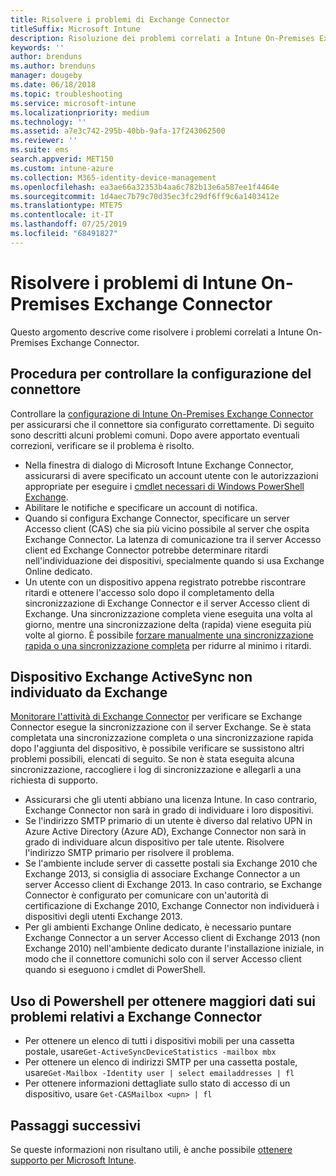 ```yaml
---
title: Risolvere i problemi di Exchange Connector
titleSuffix: Microsoft Intune
description: Risoluzione dei problemi correlati a Intune On-Premises Exchange Connector.
keywords: ''
author: brenduns
ms.author: brenduns
manager: dougeby
ms.date: 06/18/2018
ms.topic: troubleshooting
ms.service: microsoft-intune
ms.localizationpriority: medium
ms.technology: ''
ms.assetid: a7e3c742-295b-40bb-9afa-17f243062500
ms.reviewer: ''
ms.suite: ems
search.appverid: MET150
ms.custom: intune-azure
ms.collection: M365-identity-device-management
ms.openlocfilehash: ea3ae66a32353b4aa6c782b13e6a587ee1f4464e
ms.sourcegitcommit: 1d4aec7b79c70d35ec3fc29df6ff9c6a1403412e
ms.translationtype: MTE75
ms.contentlocale: it-IT
ms.lasthandoff: 07/25/2019
ms.locfileid: "68491827"
---
```

# <a name="troubleshoot-the-intune-on-premises-exchange-connector"></a>Risolvere i problemi di Intune On-Premises Exchange Connector

Questo argomento descrive come risolvere i problemi correlati a Intune On-Premises Exchange Connector.

## <a name="steps-for-checking-the-connector-configuration"></a>Procedura per controllare la configurazione del connettore 

Controllare la [configurazione di Intune On-Premises Exchange Connector](exchange-connector-install.md) per assicurarsi che il connettore sia configurato correttamente. Di seguito sono descritti alcuni problemi comuni. Dopo avere apportato eventuali correzioni, verificare se il problema è risolto.

- Nella finestra di dialogo di Microsoft Intune Exchange Connector, assicurarsi di avere specificato un account utente con le autorizzazioni appropriate per eseguire i [cmdlet necessari di Windows PowerShell Exchange](exchange-connector-install.md#exchange-cmdlet-requirements).
- Abilitare le notifiche e specificare un account di notifica.
- Quando si configura Exchange Connector, specificare un server Accesso client (CAS) che sia più vicino possibile al server che ospita Exchange Connector. La latenza di comunicazione tra il server Accesso client ed Exchange Connector potrebbe determinare ritardi nell'individuazione dei dispositivi, specialmente quando si usa Exchange Online dedicato.
- Un utente con un dispositivo appena registrato potrebbe riscontrare ritardi e ottenere l'accesso solo dopo il completamento della sincronizzazione di Exchange Connector e il server Accesso client di Exchange. Una sincronizzazione completa viene eseguita una volta al giorno, mentre una sincronizzazione delta (rapida) viene eseguita più volte al giorno.  È possibile [forzare manualmente una sincronizzazione rapida o una sincronizzazione completa](exchange-connector-install.md#manually-force-a-quick-sync-or-full-sync) per ridurre al minimo i ritardi.
 
## <a name="exchange-activesync-device-not-discovered-from-exchange"></a>Dispositivo Exchange ActiveSync non individuato da Exchange
[Monitorare l'attività di Exchange Connector](exchange-connector-install.md#on-premises-exchange-connector-high-availability-support) per verificare se Exchange Connector esegue la sincronizzazione con il server Exchange. Se è stata completata una sincronizzazione completa o una sincronizzazione rapida dopo l'aggiunta del dispositivo, è possibile verificare se sussistono altri problemi possibili, elencati di seguito. Se non è stata eseguita alcuna sincronizzazione, raccogliere i log di sincronizzazione e allegarli a una richiesta di supporto.

- Assicurarsi che gli utenti abbiano una licenza Intune. In caso contrario, Exchange Connector non sarà in grado di individuare i loro dispositivi.
- Se l'indirizzo SMTP primario di un utente è diverso dal relativo UPN in Azure Active Directory (Azure AD), Exchange Connector non sarà in grado di individuare alcun dispositivo per tale utente. Risolvere l'indirizzo SMTP primario per risolvere il problema.
- Se l'ambiente include server di cassette postali sia Exchange 2010 che Exchange 2013, si consiglia di associare Exchange Connector a un server Accesso client di Exchange 2013. In caso contrario, se Exchange Connector è configurato per comunicare con un'autorità di certificazione di Exchange 2010, Exchange Connector non individuerà i dispositivi degli utenti Exchange 2013. 
- Per gli ambienti Exchange Online dedicato, è necessario puntare Exchange Connector a un server Accesso client di Exchange 2013 (non Exchange 2010) nell'ambiente dedicato durante l'installazione iniziale, in modo che il connettore comunichi solo con il server Accesso client quando si eseguono i cmdlet di PowerShell.


## <a name="using-powershell-to-get-more-data-on-exchange-connector-issues"></a>Uso di Powershell per ottenere maggiori dati sui problemi relativi a Exchange Connector
- Per ottenere un elenco di tutti i dispositivi mobili per una cassetta postale, usare`Get-ActiveSyncDeviceStatistics -mailbox mbx`
- Per ottenere un elenco di indirizzi SMTP per una cassetta postale, usare`Get-Mailbox -Identity user | select emailaddresses | fl`
- Per ottenere informazioni dettagliate sullo stato di accesso di un dispositivo, usare `Get-CASMailbox <upn> | fl`

## <a name="next-steps"></a>Passaggi successivi
Se queste informazioni non risultano utili, è anche possibile [ottenere supporto per Microsoft Intune](get-support.md).
